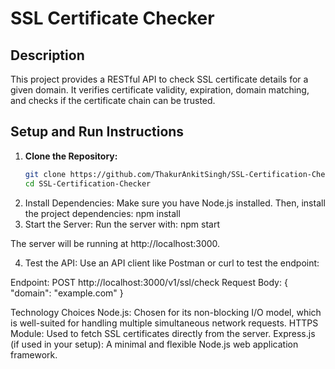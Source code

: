 # SSL Certificate Checker

## Description
This project provides a RESTful API to check SSL certificate details for a given domain. It verifies certificate validity, expiration, domain matching, and checks if the certificate chain can be trusted.

## Setup and Run Instructions

1. **Clone the Repository:**
   ```bash
   git clone https://github.com/ThakurAnkitSingh/SSL-Certification-Checker.git
   cd SSL-Certification-Checker

2. Install Dependencies: Make sure you have Node.js installed. Then, install the project dependencies:
   npm install
3. Start the Server: Run the server with:
   npm start

The server will be running at http://localhost:3000.

4. Test the API: Use an API client like Postman or curl to test the endpoint:

Endpoint: POST http://localhost:3000/v1/ssl/check
Request Body:
{
  "domain": "example.com"
}

Technology Choices
Node.js: Chosen for its non-blocking I/O model, which is well-suited for handling multiple simultaneous network requests.
HTTPS Module: Used to fetch SSL certificates directly from the server.
Express.js (if used in your setup): A minimal and flexible Node.js web application framework.

